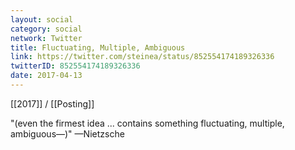 ```yaml
---
layout: social
category: social
network: Twitter
title: Fluctuating, Multiple, Ambiguous
link: https://twitter.com/steinea/status/852554174189326336
twitterID: 852554174189326336
date: 2017-04-13
---
```


[[2017]] / [[Posting]]

"(even the firmest idea ... contains something fluctuating, multiple, ambiguous—)" —Nietzsche
